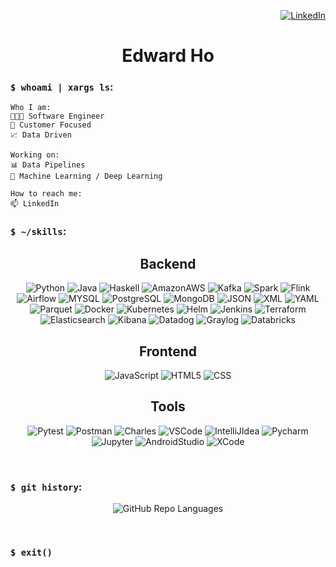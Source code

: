 <div align="right">

[![LinkedIn](https://img.shields.io/badge/LinkedIn-0077B5?style=for-the-badge&logo=linkedin&logoColor=white)](https://www.linkedin.com/in/edwardkho/)

</div>
<div align="center">

# Edward Ho

</div>

### `$ whoami | xargs ls`:
```
Who I am:
🧑🏻‍💻 Software Engineer
🙂 Customer Focused
📈 Data Driven

Working on:
📊 Data Pipelines
🤖 Machine Learning / Deep Learning

How to reach me:
📫 LinkedIn
```

### `$ ~/skills`:

<div align="center">

## Backend
![Python](https://img.shields.io/badge/Python-yellow?style=for-the-badge&logo=python&logoColor=blue)
![Java](https://img.shields.io/badge/Java-blue?style=for-the-badge&logo=java&logoColor=white)
![Haskell](https://img.shields.io/badge/Haskell-blueviolet?style=for-the-badge&logo=haskell&logoColor=white)
![AmazonAWS](https://img.shields.io/badge/Amazon_AWS-yellow?style=for-the-badge&logo=amazonaws&logoColor=black)
![Kafka](https://img.shields.io/badge/Kafka-white?style=for-the-badge&logo=ApacheKafka&logoColor=black)
![Spark](https://img.shields.io/badge/Spark-orange?style=for-the-badge&logo=apachespark&logoColor=white)
![Flink](https://img.shields.io/badge/Flink-deeppink?style=for-the-badge&logo=apacheflink&logoColor=white)
![Airflow](https://img.shields.io/badge/Airflow-seagreen?style=for-the-badge&logo=apacheairflow&logoColor=white)
![MYSQL](https://img.shields.io/badge/MYSQL-blue?style=for-the-badge&logo=mysql&logoColor=white)
![PostgreSQL](https://img.shields.io/badge/PostgreSQL-4169E1?style=for-the-badge&logo=postgresql&logoColor=white)
![MongoDB](https://img.shields.io/badge/MongoDB-47A248?style=for-the-badge&logo=mongodb&logoColor=white)
![JSON](https://img.shields.io/badge/JSON-white?style=for-the-badge&logo=json&logoColor=black)
![XML](https://img.shields.io/badge/XML-orange?style=for-the-badge&logo=xml&logoColor=white)
![YAML](https://img.shields.io/badge/YAML-white?style=for-the-badge&logo=yaml&logoColor=black)
![Parquet](https://img.shields.io/badge/Parquet-brown?style=for-the-badge&logo=apacheparquet&logoColor=white)
![Docker](https://img.shields.io/badge/Docker-2496ED?style=for-the-badge&logo=docker&logoColor=white)
![Kubernetes](https://img.shields.io/badge/Kubernetes-blue?style=for-the-badge&logo=kubernetes&logoColor=white)
![Helm](https://img.shields.io/badge/Helm-navy?style=for-the-badge&logo=helm&logoColor=white)
![Jenkins](https://img.shields.io/badge/Jenkins-crimson?style=for-the-badge&logo=jenkins&logoColor=white)
![Terraform](https://img.shields.io/badge/Terraform-purple?style=for-the-badge&logo=terraform&logoColor=white)
![Elasticsearch](https://img.shields.io/badge/Elasticsearch-seagreen?style=for-the-badge&logo=elasticsearch&logoColor=white)
![Kibana](https://img.shields.io/badge/Kibana-deeppink?style=for-the-badge&logo=kibana&logoColor=white)
![Datadog](https://img.shields.io/badge/Datadog-blueviolet?style=for-the-badge&logo=datadog&logoColor=white)
![Graylog](https://img.shields.io/badge/Graylog-crimson?style=for-the-badge&logo=graylog&logoColor=white)
![Databricks](https://img.shields.io/badge/Databricks-tomato?style=for-the-badge&logo=databricks&logoColor=white)

## Frontend
![JavaScript](https://img.shields.io/badge/JavaScript-323330?style=for-the-badge&logo=javascript&logoColor=F7DF1E)
![HTML5](https://img.shields.io/badge/HTML5-E34F26?style=for-the-badge&logo=html5&logoColor=white)
![CSS](https://img.shields.io/badge/CSS3-1572B6?style=for-the-badge&logo=css3&logoColor=white)

## Tools
![Pytest](https://img.shields.io/badge/Pytest-0A9EDC?style=for-the-badge&logo=pytest&logoColor=white)
![Postman](https://img.shields.io/badge/Postman-orange?style=for-the-badge&logo=postman&logoColor=white)
![Charles](https://img.shields.io/badge/Charles-grey?style=for-the-badge&logo=charles&logoColor=white)
![VSCode](https://img.shields.io/badge/VSCode-blue?style=for-the-badge&logo=visualstudiocode&logoColor=white)
![IntelliJIdea](https://img.shields.io/badge/Intellij_IDEA-deeppink?style=for-the-badge&logo=intellijidea&logoColor=white)
![Pycharm](https://img.shields.io/badge/Pycharm-green?style=for-the-badge&logo=pycharm&logoColor=white)
![Jupyter](https://img.shields.io/badge/Jupyter-purple?style=for-the-badge&logo=jupyter&logoColor=white)
![AndroidStudio](https://img.shields.io/badge/AndroidStudio-green?style=for-the-badge&logo=androidstudio&logoColor=white)
![XCode](https://img.shields.io/badge/XCode-blue?style=for-the-badge&logo=xcode&logoColor=white)

</div>

<br/>

### `$ git history`:

<div align="center">
  
![GitHub Repo Languages](https://github-readme-stats.vercel.app/api/top-langs/?username=edwardho&layout=compact&&langs_count=10&hide_title=true&border_radius=20&card_width=254&theme=vue-dark)

</div>

<br/>

### `$ exit()`
